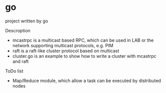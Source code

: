# go
project written by go

Descroption
- mcastrpc is a multicast based RPC, which can be used in LAB or the network supporting multicast protocols, e.g. PIM
- raft is a raft-like cluster protocol based on multicast
- cluster.go is an example to show how to write a cluster with mcastrpc and raft

ToDo list
- Map/Reduce module, which allow a task can be executed by distributed nodes
